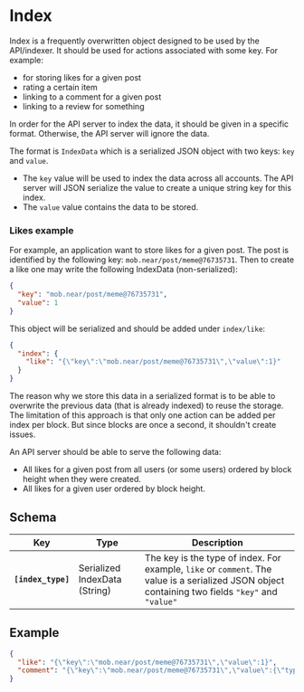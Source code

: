 # Index

Index is a frequently overwritten object designed to be used by the API/indexer.
It should be used for actions associated with some key. For example: 
- for storing likes for a given post
- rating a certain item
- linking to a comment for a given post
- linking to a review for something

In order for the API server to index the data, it should be given in a specific format. Otherwise, the API server will ignore the data.

The format is `IndexData` which is a serialized JSON object with two keys: `key` and `value`.
- The `key` value will be used to index the data across all accounts. The API server will JSON serialize the value to create a unique string key for this index.
- The `value` value contains the data to be stored.
 
### Likes example

For example, an application want to store likes for a given post.
The post is identified by the following key: `mob.near/post/meme@76735731`. Then to create a like one may write the following IndexData (non-serialized):
```json
{
  "key": "mob.near/post/meme@76735731",
  "value": 1
}
```
This object will be serialized and should be added under `index/like`:
```json
{
  "index": {
    "like": "{\"key\":\"mob.near/post/meme@76735731\",\"value\":1}"
  }
}
```

The reason why we store this data in a serialized format is to be able to overwrite the previous data (that is already indexed) to reuse the storage.
The limitation of this approach is that only one action can be added per index per block. But since blocks are once a second, it shouldn't create issues.

An API server should be able to serve the following data:
- All likes for a given post from all users (or some users) ordered by block height when they were created.
- All likes for a given user ordered by block height.


## Schema

| Key | Type | Description                                                                                                                                  |
| --- | --- |----|
| **`[index_type]`** | Serialized IndexData (String) | The key is the type of index. For example, `like` or `comment`. The value is a serialized JSON object containing two fields `"key"` and `"value"` |

## Example

```json
{
  "like": "{\"key\":\"mob.near/post/meme@76735731\",\"value\":1}",
  "comment": "{\"key\":\"mob.near/post/meme@76735731\",\"value\":{\"type\":\"post/meme\"}}"
}
```
